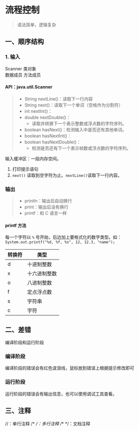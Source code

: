 # 流程控制

> 语法简单，逻辑复杂

## 一、顺序结构

### 1. 输入

Scanner 类对象  
数据成员 方法成员

#### API：java.util.Scanner
> - String nextLine()：读取下一行内容
> - String next()：读取下一个单词（空格作为分割符）
> - int nextInt()：
> - double nextDouble()：
>   - 读取并转换下一个表示整数或浮点数的字符序列。
> - boolean hasNext()：检测输入中是否还有其他单词。
> - boolean hasNextInt()：
> - boolean hasNextDouble()：
>   - 检测是否还有下一个表示帧数或浮点数的字符序列。


输入缓冲区：一段内存空间。

1. 打印提示语句
2. `next()` 读取到空字符为止。`nextLine()`读取下一行内容。

### 输出

> - println：输出后自动换行
> - print：输出后没有换行
> - printf：和 C 语言一样

#### printf 方法

每一个字符以 `%` 号开始，后边加上要格式化的数字类型。如：  
`System.out.printf("%d, %f, %s", 12, 12.3, "name");`

|转换符|类型|
|---|------|
|d|十进制整数|
|x|十六进制整数|
|o|八进制整数|
|f|定点浮点数|
|s|字符串|
|c|字符|

## 二、差错

编译阶段和运行阶段

### 编译阶段

编译阶段的错误会有红色波浪线，鼠标放到错误上根据提示修改即可

### 运行阶段

运行阶段的错误会有输出信息，也可以使用调试工具查看。

## 三、注释

//：单行注释
/* */：多行注释
/** */：文档注释

